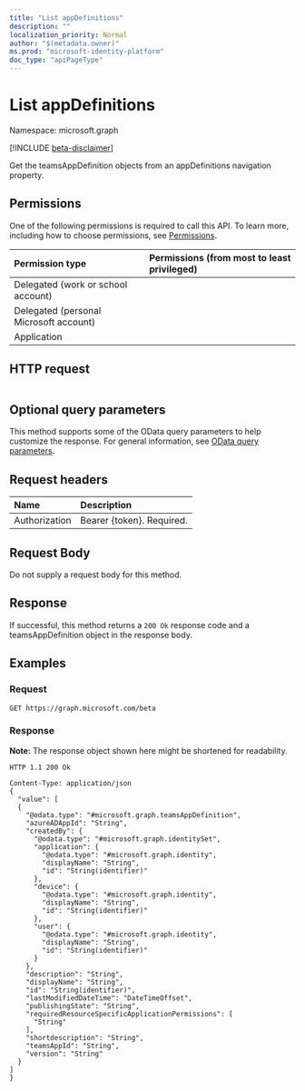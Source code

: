 ```yaml
---
title: "List appDefinitions"
description: ""
localization_priority: Normal
author: "$(metadata.owner)"
ms.prod: "microsoft-identity-platform"
doc_type: "apiPageType"
---
```


# List appDefinitions

Namespace: microsoft.graph

[!INCLUDE [beta-disclaimer](../../includes/beta-disclaimer.md)]

Get the teamsAppDefinition objects from an appDefinitions navigation property.

## Permissions

One of the following permissions is required to call this API. To learn more, including how to choose permissions, see [Permissions](/graph/permissions-reference).

| Permission type                        | Permissions (from most to least privileged) |
| :------------------------------------- | :------------------------------------------ |
| Delegated (work or school account)     |                                             |
| Delegated (personal Microsoft account) |                                             |
| Application                            |                                             |

## HTTP request

<!-- {
  "blockType": "ignored"
}
-->

```http

```

## Optional query parameters

This method supports some of the OData query parameters to help customize the response. For general information, see [OData query parameters](/graph/query-parameters).

## Request headers

| Name          | Description               |
| :------------ | :------------------------ |
| Authorization | Bearer {token}. Required. |

## Request Body

<!-- Actions and Functions -->

<!-- CRUD Methods -->

Do not supply a request body for this method.

## Response

If successful, this method returns a `200 Ok` response code and a teamsAppDefinition object in the response body.

## Examples

### Request

<!-- {
  "blockType": "request",
  "name": "list_appdefinitions"
}
-->

```http
GET https://graph.microsoft.com/beta

```

### Response

**Note:** The response object shown here might be shortened for readability.

<!-- {
  "blockType": "response",
  "truncated": true,
  "@odata.type": "$(this.ReturnTypeFullName)"
}
-->

```http
HTTP 1.1 200 Ok

Content-Type: application/json
{
  "value": [
  {
    "@odata.type": "#microsoft.graph.teamsAppDefinition",
    "azureADAppId": "String",
    "createdBy": {
      "@odata.type": "#microsoft.graph.identitySet",
      "application": {
        "@odata.type": "#microsoft.graph.identity",
        "displayName": "String",
        "id": "String(identifier)"
      },
      "device": {
        "@odata.type": "#microsoft.graph.identity",
        "displayName": "String",
        "id": "String(identifier)"
      },
      "user": {
        "@odata.type": "#microsoft.graph.identity",
        "displayName": "String",
        "id": "String(identifier)"
      }
    },
    "description": "String",
    "displayName": "String",
    "id": "String(identifier)",
    "lastModifiedDateTime": "DateTimeOffset",
    "publishingState": "String",
    "requiredResourceSpecificApplicationPermissions": [
      "String"
    ],
    "shortdescription": "String",
    "teamsAppId": "String",
    "version": "String"
  }
]
}

```
